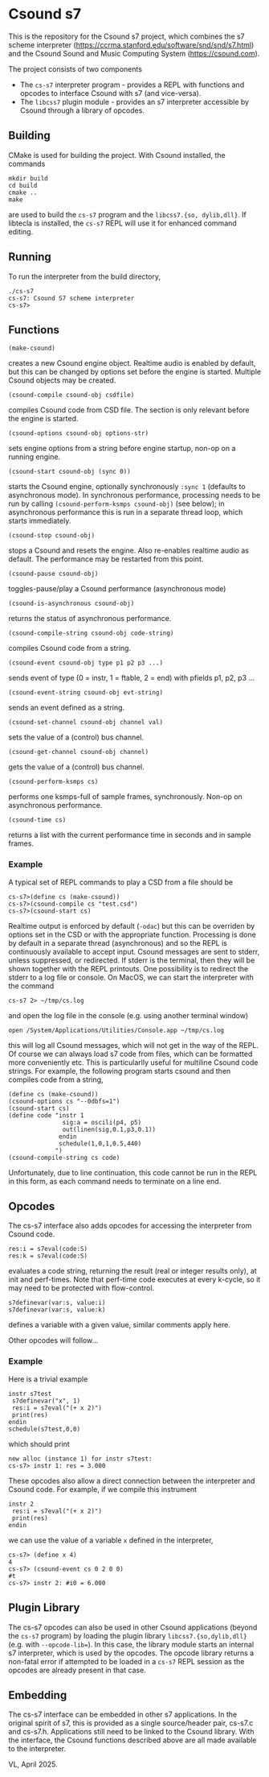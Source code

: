 # Csound s7 

This is the repository for the Csound s7 project, which combines the s7 scheme
interpreter (https://ccrma.stanford.edu/software/snd/snd/s7.html) and the
Csound Sound and Music Computing System (https://csound.com). 

The project consists of two components

- The `cs-s7` interpreter program - provides a REPL with functions and
  opcodes to interface Csound with s7 (and vice-versa).
- The `libcss7` plugin module - provides an s7 interpreter accessible
  by Csound through a library of opcodes.

## Building

CMake is used for building the project. With Csound installed,
the commands

```
mkdir build
cd build
cmake ..
make
```

are used to build the `cs-s7` program and the `libcss7.{so,
dylib,dll}`. 
If libtecla is installed, the `cs-s7` REPL will use it for enhanced command editing.

## Running

To run the interpreter from the build directory,

```
./cs-s7
cs-s7: Csound S7 scheme interpreter
cs-s7>
```

## Functions

```
(make-csound)
```

creates a new Csound engine object. Realtime audio is enabled by
default, but this can be changed by options set before the engine is
started. Multiple Csound objects may be created.

```
(csound-compile csound-obj csdfile)
```

compiles Csound code from CSD file. The <CsOptions> section is only 
relevant before the engine is started.

```
(csound-options csound-obj options-str)
```

sets engine options from a string before engine startup, non-op on a
running engine.

```
(csound-start csound-obj (sync 0))
```

starts the Csound engine, optionally synchronously `:sync 1` 
(defaults to asynchronous mode). In synchronous performance,
processing needs to be run by calling `(csound-perform-ksmps
csound-obj)` (see below); in asynchronous performance this
is run in a separate thread loop, which starts immediately.

```
(csound-stop csound-obj)
```

stops a Csound and resets the engine. Also re-enables realtime audio
as default. The performance may be restarted from this point.

```
(csound-pause csound-obj)
```

toggles-pause/play a Csound performance (asynchronous mode)

```
(csound-is-asynchronous csound-obj)
```

returns the status of asynchronous performance.

```
(csound-compile-string csound-obj code-string)
```

compiles Csound code from a string.

```
(csound-event csound-obj type p1 p2 p3 ...)
```

sends event of type (0  = instr, 1 = ftable, 2 = end) with pfields p1,
p2, p3 ...

```
(csound-event-string csound-obj evt-string)
```

sends an event defined as a string.


```
(csound-set-channel csound-obj channel val)
```

sets the value of a (control) bus channel.

```
(csound-get-channel csound-obj channel)
```

gets the value of a (control) bus channel.

```
(csound-perform-ksmps cs)
```

performs one ksmps-full of sample frames, synchronously. Non-op on
asynchronous performance.

```
(csound-time cs)
```

returns a list with the current performance time in seconds and in
sample frames.

### Example

A typical set of REPL commands to play a CSD from a file should be

```
cs-s7>(define cs (make-csound))
cs-s7>(csound-compile cs "test.csd")
cs-s7>(csound-start cs)
```

Realtime output is enforced by default (`-odac`) but this can be
overriden by options set in the CSD or with the appropriate function.
Processing is done by default in a separate thread (asynchronous) and so the REPL is
continuously available to accept input. Csound messages are
sent to stderr, unless suppressed, or redirected. If stderr is the terminal, then
they will be shown together with the REPL printouts. One possibility
is to redirect the stderr to a log file or console. On MacOS, we can
start the interpreter with the command

```
cs-s7 2> ~/tmp/cs.log
```

and open the log file in the console (e.g. using another terminal window)

```
open /System/Applications/Utilities/Console.app ~/tmp/cs.log
```

this will log all Csound messages, which will not get in the way of
the REPL. Of course we can always load s7 code from files, which
can be formatted more conveniently etc. This is particularlly useful
for multiline Csound code strings. For example, the following
program starts csound and then compiles code from a string,

```
(define cs (make-csound))
(csound-options cs "--0dbfs=1")
(csound-start cs)
(define code "instr 1
               sig:a = oscili(p4, p5)
               out(linen(sig,0.1,p3,0.1))
              endin
              schedule(1,0,1,0.5,440)
             ")
(csound-compile-string cs code)
```

Unfortunately, due to line continuation, this code cannot be run in the REPL in this
form, as each command needs to terminate on a line end.

## Opcodes

The cs-s7 interface also adds opcodes for accessing the interpreter
from Csound code.

```
res:i = s7eval(code:S)
res:k = s7eval(code:S)
```

evaluates a code string, returning the result (real or integer results
only), at init and perf-times. Note that perf-time code executes at
every k-cycle, so it may need to be protected with flow-control.

```
s7definevar(var:s, value:i)
s7definevar(var:s, value:k)
```

defines a variable with a given value, similar comments apply here.

Other opcodes will follow...

### Example

Here is a trivial example

```
instr s7test
 s7definevar("x", 1)
 res:i = s7eval("(+ x 2)")
 print(res)
endin
schedule(s7test,0,0)
```

which should print

```
new alloc (instance 1) for instr s7test:
cs-s7> instr 1:	res = 3.000
```

These opcodes also allow a direct connection between the interpreter
and Csound code. For example, if we compile this instrument

```
instr 2
 res:i = s7eval("(+ x 2)")
 print(res)
endin
```

we can use the value of a variable `x` defined in the interpreter,

```
cs-s7> (define x 4)
4
cs-s7> (csound-event cs 0 2 0 0)
#t
cs-s7> instr 2:	#i0 = 6.000
```

## Plugin Library

The cs-s7 opcodes can also be used in other Csound applications (beyond
the `cs-s7` program) by loading the plugin library `libcss7.{so,dylib,dll}`
(e.g. with `--opcode-lib=`). In this case, the library module starts
an internal s7 interpreter, which is used by the opcodes. The opcode
library returns a non-fatal error if attempted to be loaded in a `cs-s7`
REPL session as the opcodes are already present in that case.

## Embedding

The cs-s7 interface can be embedded in other s7 applications. In the
original spirit of s7, this is provided as a single source/header
pair, cs-s7.c and cs-s7.h. Applications still need to be linked to the
Csound library. With the interface, the Csound functions described
above are all made available to the interpreter.

VL, April 2025.
